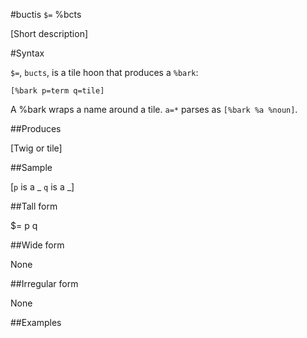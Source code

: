 #buctis `$=` %bcts

[Short description]

#Syntax

`$=`, `bucts`, is a tile hoon that produces a `%bark`:

    [%bark p=term q=tile] 

A %bark wraps a name around a tile. `a=*` parses as `[%bark %a %noun]`.

##Produces

[Twig or tile]

##Sample

[`p` is a _
`q` is a _]

##Tall form

$=  p
    q

##Wide form

None

##Irregular form

None

##Examples



